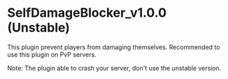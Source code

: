 # SelfDamageBlocker_v1.0.0 (Unstable)
This plugin prevent players from damaging themselves. Recommended to use this plugin on PvP servers.

Note: The plugin able to crash your server, don't use the unstable version.
